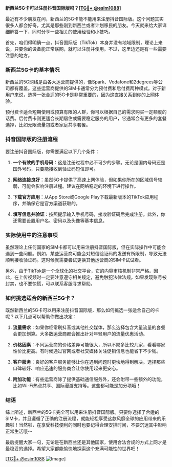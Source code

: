**新西兰5G卡可以注册抖音国际版吗？[[TG💪+ @esim1088](https://t.me/s/esim1088)]**

最近有不少朋友在问，新西兰的5G卡能不能用来注册抖音国际版。这个问题其实很多人都会好奇，尤其是那些刚到新西兰或者计划移民的朋友。今天就来给大家详细解答一下，同时分享一些相关的使用经验和小技巧。

首先，咱们得明确一点，抖音国际版（TikTok）本身并没有地域限制，理论上来说，只要你的设备能正常联网，就可以注册并使用。不过，这里边还是有一些需要注意的地方。

### 新西兰5G卡的基本情况

新西兰的5G网络是由各大运营商提供的，像Spark、Vodafone和2degrees等公司都有覆盖。这些运营商提供的SIM卡通常分为预付费和后付费两种模式。对于新用户来说，选择一张合适的5G卡是非常重要的，因为这直接关系到你的上网体验。

预付费卡适合短期使用或预算有限的人群，你可以根据自己的需求购买一定额度的话费。后付费卡则更适合长期居住或需要稳定服务的用户，它通常会有更多的套餐选择，比如无限流量包或者家庭共享套餐。

### 抖音国际版的注册流程

要注册抖音国际版，你需要满足以下几个条件：

1. **一个有效的手机号码**：这是注册过程中必不可少的步骤。无论是国内号码还是国外号码，只要能接收到验证码短信即可。
   
2. **网络连接良好**：虽然5G卡提供了高速上网体验，但如果你所在的区域信号较弱，可能会影响注册过程。建议在网络稳定的环境下进行操作。

3. **下载官方应用**：从App Store或Google Play下载最新版本的TikTok应用程序，并确保它是官方渠道获取的。

4. **填写信息并验证**：按照提示输入手机号码，接收验证码后完成注册。此外，你还需要设置用户名、密码以及头像等基本信息。

### 实际使用中的注意事项

虽然理论上任何国家的SIM卡都可以用来注册抖音国际版，但在实际操作中可能会遇到一些问题。例如，某些运营商可能会对短信验证码的发送有所限制，导致无法顺利接收验证码。这时候就需要尝试更换其他运营商的SIM卡试试看。

另外，由于TikTok是一个全球化的社交平台，它的内容审核机制非常严格。因此，在上传视频时一定要注意遵守相关规定，避免触犯法律法规。如果发现账号被封禁，也不要惊慌，可以联系客服寻求帮助。

### 如何挑选适合的新西兰5G卡？

既然新西兰的5G卡可以用来注册抖音国际版，那么如何挑选一张适合自己的卡呢？以下几点可以帮助你做出决定：

1. **流量需求**：如果你经常刷抖音或其他社交媒体，那么选择包含大量流量的套餐会更加划算。大多数运营商都会推出针对年轻用户的流量优惠活动。

2. **价格因素**：不同运营商的价格差异可能很大，所以不妨多比较几家，看看哪家性价比更高。有时候通过官网或者社交媒体关注促销信息也能省下不少钱。

3. **客户服务**：良好的客户服务能够让你在遇到问题时更快地得到解决。选择那些口碑较好、响应迅速的服务商会让你使用起来更安心。

4. **附加功能**：有些运营商除了提供基础通信服务外，还会附带一些额外的功能，比如Wi-Fi热点共享、国际漫游支持等。这些都可能是加分项哦！

### 结语

综上所述，新西兰的5G卡完全可以用来注册抖音国际版。只要你选择了合适的SIM卡，并且遵循了正确的注册流程，就能轻松享受这款风靡全球的应用带来的乐趣啦！当然啦，在享受科技便利的同时也要记得合理安排时间，不要沉迷其中影响正常生活哦～

最后提醒大家一句，无论是在新西兰还是其他国家，使用合法合规的方式上网才是最稳妥的选择。希望大家都能愉快地探索这个充满可能性的世界吧！

[[TG💪+ @esim1088](https://t.me/s/esim1088) ![Image](https://i.postimg.cc/4NQfJmqS/Snipaste-2025-05-13-00-14-12.png)]